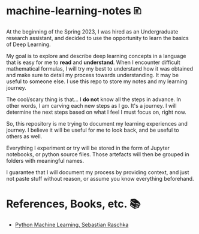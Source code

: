 # machine-learning-notes 🗈
At the beginning of the Spring 2023, I was hired as an Undergraduate research assistant, and decided to use the opportunity to learn the basics of Deep Learning. 

My goal is to explore and describe deep learning concepts in a language that is easy for me to **read** and **understand**. When I encounter difficult mathematical formulas, I will try my best to understand how it was obtained and make sure to detail my process towards understanding. It may be useful to someone else. I use this repo to store my notes and my learning journey.

The cool/scary thing is that... I **do not** know all the steps in advance. In other words, I am carving each new steps as I go. It's a journey. I will determine the next steps based on what I feel I must focus on, right now.

So, this repository is me trying to document my learning experiences and journey. I believe it will be useful for me to look back, and be useful to others as well.

Everything I experiment or try will be stored in the form of Jupyter notebooks, or python source files. Those artefacts will then be grouped in folders with meaningful names.

I guarantee that I will document my process by providing context, and just not paste stuff without reason, or assume you know everything beforehand.

# References, Books, etc. 📚
- [Python Machine Learning, Sebastian Raschka](https://www.amazon.com/Python-Machine-Learning-scikit-learn-TensorFlow/dp/1789955750)